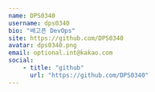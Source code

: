 ```yaml
---
name: DPS0340
username: dps0340
bio: "배고픈 DevOps"
site: https://github.com/DPS0340
avatar: dps0340.png
email: optional.int@kakao.com
social:
    - title: "github"
      url: "https://github.com/DPS0340"
---
```

